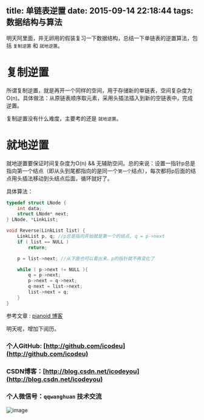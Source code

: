 title: 单链表逆置
date: 2015-09-14 22:18:44
tags: 数据结构与算法
---

明天阿里面，并无卵用的假装复习一下数据结构，总结一下单链表的逆置算法，包括 `复制逆置` 和 `就地逆置`。

<!--more-->

# 复制逆置
所谓复制逆置，就是再开一个同样的空间，用于存储新的单链表，空间复杂度为O(n)。具体做法：从原链表顺序取元素，采用头插法插入到新的空链表中，完成逆置。

复制逆置没有什么难度，主要考的还是 `就地逆置`。

# 就地逆置
就地逆置要保证时间复杂度为O(n) && 无辅助空间。总的来说：设置一指针p总是指向第一个结点（即从头到尾都指向的是同一个`第一个`结点），每次都将p后面的结点用头插法移动到头结点后面，循环就好了。

具体算法：

```c
typedef struct LNode {
	int data;
	struct LNode* next;
} LNode, *LinkList;

void Reverse(LinkList list) {
	LinkList p, q; //p总是指向开始就是第一个的结点, q = p->next
	if ( list == NULL )
		return;

	p = list->next; //从下面也可以看出来，p的指针就不再变化了

	while ( p->next != NULL ){
		q = p->next;
		p->next = q->next;
		q-next = list->next;
		list->next = q;
	}
}
```

参考文章 : [pianoid 博客](http://www.cnblogs.com/pianoid/archive/2011/05/03/reverse-a-singly-linked-list.html)

明天呢，增加下阅历。

### 个人GitHub:  [http://github.com/icodeu](http://github.com/icodeu)

### CSDN博客：[http://blog.csdn.net/icodeyou](http://blog.csdn.net/icodeyou)

### 个人微信号：`qqwanghuan`  技术交流

![image](http://7xivx9.com1.z0.glb.clouddn.com/wxqrcode_260.png)